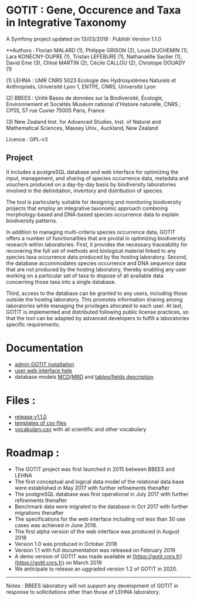 GOTIT : Gene, Occurence and Taxa in Integrative Taxonomy
=====================

A Symfony project updated on 13/03/2019 : Publish Version 1.1.0

**Authors : Florian MALARD (1), Philippe GRISON (2), Louis DUCHEMIN (1), Lara KONECNY-DUPRE (1), Tristan LEFEBURE (1), Nathanaëlle Saclier (1), David Eme (3), Chloé MARTIN (2), Cécile CALLOU (2), Christope DOUADY (1)

(1) LEHNA : UMR CNRS 5023 Ecologie des Hydrosystèmes Naturels et Anthropisés, Université Lyon 1, ENTPE, CNRS, Université Lyon

(2) BBEES : Unité Bases de données sur la Biodiversité, Écologie, Environnement et Sociétés Muséum national d'Histoire naturelle, CNRS ; CP55, 57 rue Cuvier 75005 Paris, France

(3) New Zealand Inst. for Advanced Studies, Inst. of Natural and Mathematical Sciences, Massey Univ., Auckland, New Zealand


Licence : GPL-v3

## Project 
It includes a postgreSQL database and web interface for optimizing the input, management, and sharing of species occurrence data, metadata and vouchers produced on a day-by-day basis by biodiversity laboratories involved in the delimitation, inventory and distribution of species.

The tool is particularly suitable for designing and monitoring biodiversity projects that employ an integrative taxonomic approach combining morphology-based and DNA-based species occurrence data to explain biodiversity patterns.

In addition to managing multi-criteria species occurrence data, GOTIT offers a number of functionalities that are pivotal in optimizing biodiversity research within laboratories.
First, it provides the necessary traceability for recovering the full set of methods and biological material linked to any species taxa occurrence data produced by the hosting laboratory.
Second, the database accommodates species occurrence and DNA sequence data that are not produced by the hosting laboratory, thereby enabling any user working on a particular set of taxa to dispose of all available data concerning those taxa into a single database.

Third, access to the database can be granted to any users, including those outside the hosting laboratory.
This promotes information sharing among laboratories while managing the privileges allocated to each user.
At last, GOTIT is implemented and distributed following public license practices, so that the tool can be adapted by advanced developers to fulfill a laboratories specific requirements.


# Documentation

- [admin GOTIT installation](https://github.com/GOTIT-DEV/GOTIT/blob/v1.1.0/install/1.1/doc/GOTIT_Install.pdf)
- [user web interface help](https://github.com/GOTIT-DEV/GOTIT/blob/v1.1.0/install/1.1/doc/S3_GOTIT_Help.pdf)
- database models [MCD](https://github.com/GOTIT-DEV/GOTIT/blob/v1.1.0/install/1.1/doc/database/S3_Gotitdb_conceptual_model_en.jpg)/[MRD](https://github.com/GOTIT-DEV/GOTIT/blob/v1.1.0/install/1.1/doc/database/S1_Gotitdb_logical_model_en.jpg) and [tables/fields description](https://github.com/GOTIT-DEV/GOTIT/blob/v1.1.0/install/1.1/doc/database/S5_Gotitdb_tables_fields.ods)

# Files :

- [release v1.1.0](https://github.com/GOTIT-DEV/GOTIT/archive/v1.1.0.zip)
- [templates of csv files](https://github.com/GOTIT-DEV/GOTIT/blob/v1.1.0/install/1.1/template.zip)
- [vocabulary.csv](https://github.com/GOTIT-DEV/GOTIT/blob/v1.1.0/install/1.1/vocabulary_gotit1-1.csv) with all scientific and other vocabulary 

# Roadmap :

- The GOTIT project was first launched in 2015 between BBEES and LEHNA
- The first conceptual and logical data model of the relational data base were established in May 2017 with further refinements thenafter
- The postgreSQL database was first operational in July 2017 with further refinements thenafter
- Benchmark data were migrated to the database in Oct 2017 with further migrations thenafter
- The specifications for the web interface including not less than 30 use cases was achieved in June 2018.
- The first alpha version of the web interface was produced in August 2018
- Version 1.0 was produced in October 2018
- Version 1.1 with full documentation was released on February 2019
- A demo version of GOTIT was made available at [https://gotit.cnrs.fr](https://gotit.cnrs.fr) on March 2019
- We anticipate to release an uggraded version 1.2 of GOTIT in 2020.

----

Notes : BBEES laboratory will not support any development of GOTIT in response to sollicitations other than those of LEHNA laboratory.
